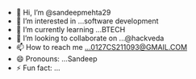 - 👋 Hi, I’m @sandeepmehta29
- 👀 I’m interested in ...software development
- 🌱 I’m currently learning ...BTECH
- 💞️ I’m looking to collaborate on ...@hackveda
- 📫 How to reach me ...0127CS211093@GMAIL.COM
- 😄 Pronouns: ...Sandeep
- ⚡ Fun fact: ...

<!---
sandeepmehta29/sandeepmehta29 is a ✨ special ✨ repository because its `README.md` (this file) appears on your GitHub profile.
You can click the Preview link to take a look at your changes.
--->
